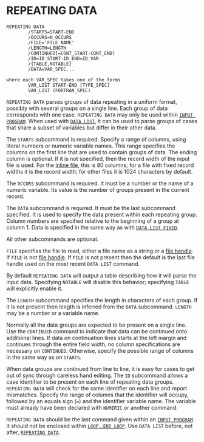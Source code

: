 # REPEATING DATA

```
REPEATING DATA
        /STARTS=START-END
        /OCCURS=N_OCCURS
        /FILE='FILE_NAME'
        /LENGTH=LENGTH
        /CONTINUED[=CONT_START-CONT_END]
        /ID=ID_START-ID_END=ID_VAR
        /{TABLE,NOTABLE}
        /DATA=VAR_SPEC...

where each VAR_SPEC takes one of the forms
        VAR_LIST START-END [TYPE_SPEC]
        VAR_LIST (FORTRAN_SPEC)
```

`REPEATING DATA` parses groups of data repeating in a uniform format,
possibly with several groups on a single line.  Each group of data
corresponds with one case.  `REPEATING DATA` may only be used within
[`INPUT PROGRAM`](input-program.md).  When used with [`DATA
LIST`](data-list.md), it can be used to parse groups of cases that
share a subset of variables but differ in their other data.

The `STARTS` subcommand is required.  Specify a range of columns,
using literal numbers or numeric variable names.  This range specifies
the columns on the first line that are used to contain groups of data.
The ending column is optional.  If it is not specified, then the
record width of the input file is used.  For the [inline
file](begin-data.md), this is 80 columns; for a file with fixed record
widths it is the record width; for other files it is 1024 characters
by default.

The `OCCURS` subcommand is required.  It must be a number or the name
of a numeric variable.  Its value is the number of groups present in the
current record.

The `DATA` subcommand is required.  It must be the last subcommand
specified.  It is used to specify the data present within each
repeating group.  Column numbers are specified relative to the
beginning of a group at column 1.  Data is specified in the same way
as with [`DATA LIST FIXED`](data-list.md#data-list-fixed).

All other subcommands are optional.

`FILE` specifies the file to read, either a file name as a string or a
[file handle](../language/files/file-handles.md).  If `FILE` is not
[file handle](../language/files/file-handles.md).  If `FILE` is not
present then the default is the last file handle used on the most
recent `DATA LIST` command.

By default `REPEATING DATA` will output a table describing how it
will parse the input data.  Specifying `NOTABLE` will disable this
behavior; specifying `TABLE` will explicitly enable it.

The `LENGTH` subcommand specifies the length in characters of each
group.  If it is not present then length is inferred from the `DATA`
subcommand.  `LENGTH` may be a number or a variable name.

Normally all the data groups are expected to be present on a single
line.  Use the `CONTINUED` command to indicate that data can be
continued onto additional lines.  If data on continuation lines starts
at the left margin and continues through the entire field width, no
column specifications are necessary on `CONTINUED`.  Otherwise, specify
the possible range of columns in the same way as on `STARTS`.

When data groups are continued from line to line, it is easy for
cases to get out of sync through careless hand editing.  The `ID`
subcommand allows a case identifier to be present on each line of
repeating data groups.  `REPEATING DATA` will check for the same
identifier on each line and report mismatches.  Specify the range of
columns that the identifier will occupy, followed by an equals sign
(`=`) and the identifier variable name.  The variable must already have
been declared with `NUMERIC` or another command.

`REPEATING DATA` should be the last command given within an [`INPUT
PROGRAM`](input-program.md).  It should not be enclosed within
[`LOOP`…`END LOOP`](loop.md).  Use `DATA LIST` before, not after,
[`REPEATING DATA`](repeating-data.md).
